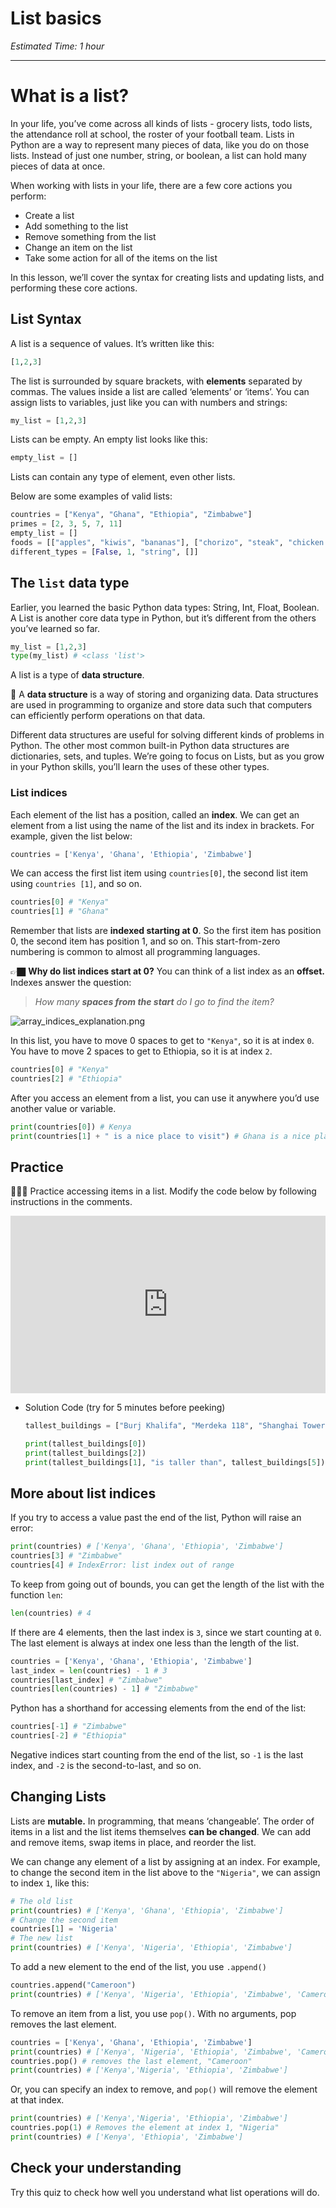 # List basics

*Estimated Time: 1 hour*

---

# What is a list?

In your life, you’ve come across all kinds of lists - grocery lists, todo lists, the attendance roll at school, the roster of your football team. Lists in Python are a way to represent many pieces of data, like you do on those lists. Instead of just one number, string, or boolean, a list can hold many pieces of data at once.

When working with lists in your life, there are a few core actions you perform:

- Create a list
- Add something to the list
- Remove something from the list
- Change an item on the list
- Take some action for all of the items on the list

In this lesson, we’ll cover the syntax for creating lists and updating lists, and performing these core actions.

## List Syntax

A list is a sequence of values. It’s written like this:

```python
[1,2,3]
```

The list is surrounded by square brackets, with **elements** separated by commas. The values inside a list are called ‘elements’ or ‘items’. You can assign lists to variables, just like you can with numbers and strings:

```python
my_list = [1,2,3]
```

Lists can be empty. An empty list looks like this: 

```python
empty_list = []
```

Lists can contain any type of element, even other lists.

Below are some examples of valid lists:

```python
countries = ["Kenya", "Ghana", "Ethiopia", "Zimbabwe"]
primes = [2, 3, 5, 7, 11]
empty_list = []
foods = [["apples", "kiwis", "bananas"], ["chorizo", "steak", "chicken nuggets"], ["ice cream", "popcorn", "chocolate bars"]]
different_types = [False, 1, "string", []]
```

## The `list` data type

Earlier, you learned the basic Python data types: String, Int, Float, Boolean. A List is another core data type in Python, but it’s different from the others you’ve learned so far.

```python
my_list = [1,2,3]
type(my_list) # <class 'list'>
```

A list is a type of **data structure**.

<aside>


📗 A **data structure** is a way of storing and organizing data. Data structures are used in programming to organize and store data such that computers can efficiently perform operations on that data.

</aside>

Different data structures are useful for solving different kinds of problems in Python. The other most common built-in Python data structures are dictionaries, sets, and tuples. We’re going to focus on Lists, but as you grow in your Python skills, you’ll learn the uses of these other types.

### List indices

Each element of the list has a position, called an **index**. We can get an element from a list using the name of the list and its index in brackets. For example, given the list below:

```python
countries = ['Kenya', 'Ghana', 'Ethiopia', 'Zimbabwe']
```

We can access the first list item using `countries[0]`, the second list item using `countries [1]`, and so on. 

```python
countries[0] # "Kenya"
countries[1] # "Ghana"
```

Remember that lists are **indexed starting at 0**. So the first item has position 0, the second item has position 1, and so on. This start-from-zero numbering is common to almost all programming languages.  

<aside>


👉🏿 **Why do list indices start at 0?**
You can think of a list index as an **offset.** Indexes answer the question:

> *How many **spaces from the start** do I go to find the item?*
> 

![array_indices_explanation.png](/future-proof-with-python-april-2022/lists-and-loops/list-basics/array-indices-explanation.png)

In this list, you have to move 0 spaces to get to `"Kenya"`, so it is at index `0`. You have to move 2 spaces to get to Ethiopia, so it is at index `2`.

```python
countries[0] # "Kenya"
countries[2] # "Ethiopia"
```

</aside>

After you access an element from a list, you can use it anywhere you’d use another value or variable.

```python
print(countries[0]) # Kenya
print(countries[1] + " is a nice place to visit") # Ghana is a nice place to visit
```

## Practice

<aside>


👩🏿‍💻 Practice accessing items in a list. Modify the code below by following instructions in the comments.

</aside>

<div style="position: relative; padding-bottom: 56.25%; height: 0;"><iframe src="https://replit.com/team/kibo-fpwp5/W41-Accessing-List-Items" frameborder="0" webkitallowfullscreen mozallowfullscreen allowfullscreen style="position: absolute; top: 0; left: 0; width: 100%; height: 100%;"></iframe></div>

- Solution Code (try for 5 minutes before peeking)
    
    ```python
    tallest_buildings = ["Burj Khalifa", "Merdeka 118", "Shanghai Tower", "Abraj Al-Bait Clock Tower", "Ping An International Finance Centre", "Lotte World Tower"]
    
    print(tallest_buildings[0])
    print(tallest_buildings[2])
    print(tallest_buildings[1], "is taller than", tallest_buildings[5])
    ```
    

## More about list indices

If you try to access a value past the end of the list, Python will raise an error:

```python
print(countries) # ['Kenya', 'Ghana', 'Ethiopia', 'Zimbabwe']
countries[3] # "Zimbabwe"
countries[4] # IndexError: list index out of range
```

To keep from going out of bounds, you can get the length of the list with the function `len`:

```python
len(countries) # 4
```

If there are 4 elements, then the last index is `3`, since we start counting at `0`. The last element is always at index one less than the length of the list.

```python
countries = ['Kenya', 'Ghana', 'Ethiopia', 'Zimbabwe']
last_index = len(countries) - 1 # 3
countries[last_index] # "Zimbabwe"
countries[len(countries) - 1] # "Zimbabwe"
```

Python has a shorthand for accessing elements from the end of the list:

```python
countries[-1] # "Zimbabwe"
countries[-2] # "Ethiopia"
```

Negative indices start counting from the end of the list, so `-1` is the last index, and `-2` is the second-to-last, and so on.

## Changing Lists

Lists are **mutable.** In programming, that means ‘changeable’. The order of items in a list and the list items themselves **can be changed**. We can add and remove items, swap items in place, and reorder the list.

We can change any element of a list by assigning at an index. For example, to change the second item in the list above to the `"Nigeria"`, we can assign to index `1`, like this:

```python
# The old list
print(countries) # ['Kenya', 'Ghana', 'Ethiopia', 'Zimbabwe']
# Change the second item
countries[1] = 'Nigeria'
# The new list
print(countries) # ['Kenya', 'Nigeria', 'Ethiopia', 'Zimbabwe']
```

To add a new element to the end of the list, you use `.append()`

```python
countries.append("Cameroon")
print(countries) # ['Kenya', 'Nigeria', 'Ethiopia', 'Zimbabwe', 'Cameroon']
```

To remove an item from a list, you use `pop()`. With no arguments, pop removes the last element.

```python
countries = ['Kenya', 'Ghana', 'Ethiopia', 'Zimbabwe']
print(countries) # ['Kenya', 'Nigeria', 'Ethiopia', 'Zimbabwe', 'Cameroon']
countries.pop() # removes the last element, "Cameroon"
print(countries) # ['Kenya','Nigeria', 'Ethiopia', 'Zimbabwe']
```

Or, you can specify an index to remove, and `pop()` will remove the element at that index.

```python
print(countries) # ['Kenya','Nigeria', 'Ethiopia', 'Zimbabwe']
countries.pop(1) # Removes the element at index 1, "Nigeria"
print(countries) # ['Kenya', 'Ethiopia', 'Zimbabwe']
```

## Check your understanding

Try this quiz to check how well you understand what list operations will do.

<div data-tf-widget="zKMVM3FL" data-tf-medium="snippet" style="width:100%;height:400px;"></div><script src="//embed.typeform.com/next/embed.js"></script>

## Practice

<aside>


👩🏿‍💻 Modify the code below to perform operations on a list.

A sample run of your code should look like this:

![967C2CAE-7F32-4C99-A035-74A8D0E206C1-535-0003A68938832020.png](/future-proof-with-python-april-2022/lists-and-loops/list-basics/c2cae-7f32-4c99-a035-74a8d0e206c1-535-0003a68938832020.png)

</aside>

<div style="position: relative; padding-bottom: 56.25%; height: 0;"><iframe src="https://replit.com/team/kibo-fpwp5/W42-Mutating-A-List" frameborder="0" webkitallowfullscreen mozallowfullscreen allowfullscreen style="position: absolute; top: 0; left: 0; width: 100%; height: 100%;"></iframe></div>

- Solution Code (try for 5 minutes before peeking)
    
    ```python
    my_list = [10, 20, 30, 40, 50]
    print(my_list)
    
    # Assign the first list item the value 5
    my_list[0] = 5
    print(my_list)
    
    # Assign the last list item the value 'dog'
    my_list[4] = 'dog'
    print(my_list)
    
    # Remove the second item in the list
    my_list.pop(1)
    print(my_list)
    
    # Add another item to the end of the list with value False
    my_list.append(False)
    print(my_list)
    
    print("The number of items in the list is", len(my_list))
    ```
    

<aside>


<img src="../Lesson%200%20Learning%20With%20Kibo%2032002756da8b4ed2a610df0347af2a08/man-in-hike.png" alt="../Lesson%200%20Learning%20With%20Kibo%2032002756da8b4ed2a610df0347af2a08/man-in-hike.png" width="40px" /> Next up: [Practice: Lists](/future-proof-with-python-april-2022/lists-and-loops/practice-lists.md)

</aside>